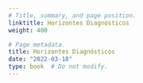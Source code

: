 ```yaml
---
# Title, summary, and page position.
linktitle: Horizontes Diagnósticos
weight: 400

# Page metadata.
title: Horizontes Diagnósticos
date: "2022-03-18"
type: book  # Do not modify.
---
```


